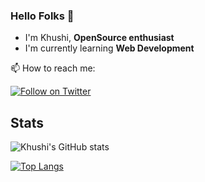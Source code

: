 ### Hello Folks 👋
* I'm Khushi, **OpenSource enthusiast**
* I'm currently learning **Web Development**

📫 How to reach me:

[![Follow on Twitter](https://img.shields.io/badge/--twitter?label=Twitter&logo=Twitter&style=social)](https://twitter.com/Khushi0016) 

## Stats
![Khushi's GitHub stats](https://github-readme-stats.vercel.app/api?username=khushi138&show_icons=true&theme=radical)


[![Top Langs](https://github-readme-stats.vercel.app/api/top-langs/?username=khushi138&layout=compact)](https://github.com/khushi138/github-readme-stats)


<!--
**khushi138/khushi138** is a ✨ _special_ ✨ repository because its `README.md` (this file) appears on your GitHub profile.

Here are some ideas to get you started:

- 🔭 I’m currently working on ...
- 🌱 I’m currently learning ...
- 👯 I’m looking to collaborate on ...
- 🤔 I’m looking for help with ...
- 💬 Ask me about ...
- 📫 How to reach me: ...
- 😄 Pronouns: ...
- ⚡ Fun fact: ...
-->
